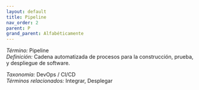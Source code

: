 ```yaml
---
layout: default
title: Pipeline
nav_order: 2
parent: P
grand_parent: Alfabéticamente
---
```


*Término:* Pipeline  
*Definición:* Cadena automatizada de procesos para la construcción, prueba, y despliegue de software.

*Taxonomía:* DevOps / CI/CD  
*Términos relacionados:* Integrar, Desplegar
